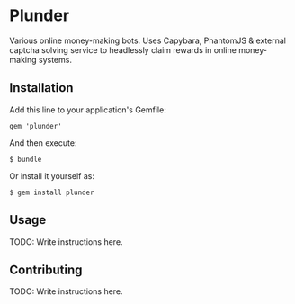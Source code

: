 # Plunder

Various online money-making bots. Uses Capybara, PhantomJS & external captcha solving service to headlessly claim
rewards in online money-making systems.

## Installation

Add this line to your application's Gemfile:

    gem 'plunder'

And then execute:

    $ bundle

Or install it yourself as:

    $ gem install plunder

## Usage

TODO: Write instructions here.

## Contributing

TODO: Write instructions here.

